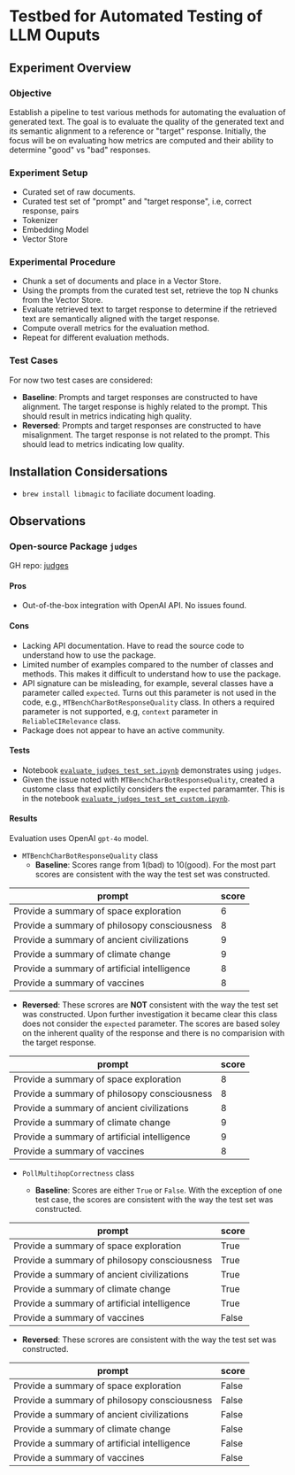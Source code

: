 # Testbed for Automated Testing of LLM Ouputs

## Experiment Overview

### Objective

Establish a pipeline to test various methods for automating the evaluation of generated text.  The goal is to evaluate the quality of the generated text and its semantic alignment to a reference or "target" response.  Initially, the focus will be on evaluating how metrics are computed and their ability to determine "good" vs "bad" responses.

### Experiment Setup
* Curated set of raw documents.
* Curated test set of "prompt" and "target response", i.e, correct response, pairs
* Tokenizer
* Embedding Model
* Vector Store

### Experimental Procedure
* Chunk a set of documents and place in a Vector Store.
* Using the prompts from the curated test set, retrieve the top N chunks from the Vector Store.
* Evaluate retrieved text to target response to determine if the retrieved text are semantically aligned with the target response.
* Compute overall metrics for the evaluation method.
* Repeat for different evaluation methods.

### Test Cases
For now two test cases are considered:
* **Baseline**: Prompts and target responses are constructed to have alignment. The target response is highly related to the prompt.  This should result in metrics indicating high quality.
* **Reversed**: Prompts and target responses are constructed to have misalignment. The target response is not related to the prompt. This should lead to metrics indicating low quality.


## Installation Considersations

* `brew install libmagic` to faciliate document loading.


## Observations

### Open-source Package `judges`

GH repo: [judges](https://github.com/quotient-ai/judges)

#### Pros
* Out-of-the-box integration with OpenAI API.  No issues found.

#### Cons
* Lacking API documentation.  Have to read the source code to understand how to use the package.
* Limited number of examples compared to the number of classes and methods.  This makes it difficult to understand how to use the package.
* API signature can be misleading, for example, several classes have a parameter called `expected`.  Turns out this parameter is not used in the code, e.g., `MTBenchCharBotResponseQuality` class.  In others a required parameter is not supported, e.g, `context` parameter in `ReliableCIRelevance` class.
* Package does not appear to have an active community.  

#### Tests
* Notebook [`evaluate_judges_test_set.ipynb`](./evaluate_judges_test_set.ipynb) demonstrates using `judges`.
* Given the issue noted with `MTBenchCharBotResponseQuality`, created a custome class that explictily considers the `expected` paramamter.  This is in the notebook [`evaluate_judges_test_set_custom.ipynb`](./evaluate_judges_test_set_custom.ipynb).

#### Results

Evaluation uses OpenAI `gpt-4o` model.

* `MTBenchCharBotResponseQuality` class
  * **Baseline**: Scores range from 1(bad) to 10(good).  For the most part scores are consistent with the way the test set was constructed.

|prompt|score|
|---|---|
|Provide a summary of space exploration     |6| 
|Provide a summary of philosopy consciousness     |8|   
|Provide a summary of ancient civilizations     |9|
|Provide a summary of climate change     |9|
|Provide a summary of artificial intelligence     |8|   
|Provide a summary of vaccines     |8|

  * **Reversed**:  These scrores are **NOT** consistent with the way the test set was constructed.  Upon further investigation it became clear this class does not consider the `expected` parameter.  The scores are based soley on the inherent quality of the response and there is no comparision with the target response.

|prompt|score|
|---|---|
|Provide a summary of space exploration     |8| 
|Provide a summary of philosopy consciousness     |8|   
|Provide a summary of ancient civilizations     |8|
|Provide a summary of climate change     |9|
|Provide a summary of artificial intelligence     |9|   
|Provide a summary of vaccines     |8|

* `PollMultihopCorrectness` class

  * **Baseline**: Scores are either `True` or `False`.  With the exception of one test case, the scores are consistent with the way the test set was constructed.

|prompt|score|
|---|---|
|Provide a summary of space exploration     |True| 
|Provide a summary of philosopy consciousness     |True|   
|Provide a summary of ancient civilizations     |True|
|Provide a summary of climate change     |True|
|Provide a summary of artificial intelligence     |True|   
|Provide a summary of vaccines     |False|

  * **Reversed**:  These scrores are consistent with the way the test set was constructed. 

|prompt|score|
|---|---|
|Provide a summary of space exploration     |False| 
|Provide a summary of philosopy consciousness     |False|   
|Provide a summary of ancient civilizations     |False|
|Provide a summary of climate change     |False|
|Provide a summary of artificial intelligence     |False|   
|Provide a summary of vaccines     |False|